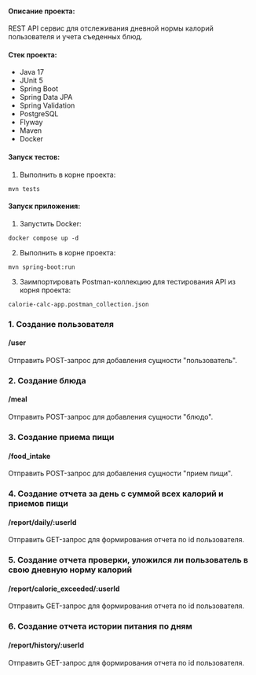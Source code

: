 #### Описание проекта:
REST API сервис для отслеживания дневной нормы калорий пользователя и учета съеденных блюд.

#### Стек проекта:
- Java 17
- JUnit 5
- Spring Boot
- Spring Data JPA
- Spring Validation
- PostgreSQL
- Flyway
- Maven
- Docker

#### Запуск тестов:
1. Выполнить в корне проекта:
```
mvn tests
```
#### Запуск приложения:
1. Запустить Docker:
```
docker compose up -d
```
2. Выполнить в корне проекта:
```
mvn spring-boot:run
```

3. Заимпортировать Postman-коллекцию для тестирования API из корня проекта:
```
calorie-calc-app.postman_collection.json
```

### 1. Создание пользователя
#### /user
Отправить POST-запрос для добавления сущности "пользователь".

### 2. Создание блюда
#### /meal
Отправить POST-запрос для добавления сущности "блюдо".

### 3. Создание приема пищи
#### /food_intake
Отправить POST-запрос для добавления сущности "прием пищи".

### 4. Создание отчета за день с суммой всех калорий и приемов пищи
#### /report/daily/:userId
Отправить GET-запрос для формирования отчета по id пользователя.

### 5. Создание отчета проверки, уложился ли пользователь в свою дневную норму калорий
#### /report/calorie_exceeded/:userId
Отправить GET-запрос для формирования отчета по id пользователя.

### 6. Создание отчета истории питания по дням
#### /report/history/:userId
Отправить GET-запрос для формирования отчета по id пользователя.